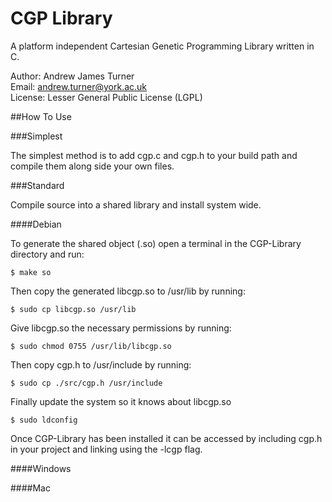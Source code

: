 CGP Library
======

A platform independent Cartesian Genetic Programming Library written in C.

Author: Andrew James Turner  
Email: andrew.turner@york.ac.uk  
License: Lesser General Public License (LGPL)  

##How To Use

###Simplest

The simplest method is to add cgp.c and cgp.h to your build path and compile them along side your own files.

###Standard

Compile source into a shared library and install system wide.

####Debian

To generate the shared object (.so) open a terminal in the CGP-Library directory and run:

    $ make so
    
Then copy the generated libcgp.so to /usr/lib by running:

    $ sudo cp libcgp.so /usr/lib
    
Give libcgp.so the necessary permissions by running:

    $ sudo chmod 0755 /usr/lib/libcgp.so

Then copy cgp.h to /usr/include by running:

    $ sudo cp ./src/cgp.h /usr/include
    
Finally update the system so it knows about libcgp.so

    $ sudo ldconfig
    
Once CGP-Library has been installed it can be accessed by including cgp.h in your project and linking using the -lcgp flag.

####Windows

####Mac
